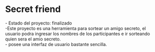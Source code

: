 <h1>Secret friend</h1>
- Estado del proyecto: finalizado
<br>
-Este proyecto es una herramienta para sortear un amigo secreto, el usuario podra ingresar los nombres de los participantes e ir sorteando quien sera el amio secreto.
 <br>- posee una interfaz de usuario bastante sencilla.

